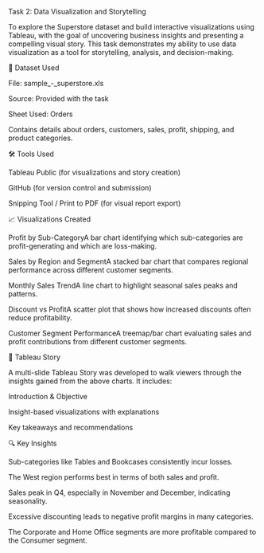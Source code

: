Task 2: Data Visualization and Storytelling

To explore the Superstore dataset and build interactive visualizations using Tableau, with the goal of uncovering business insights and presenting a compelling visual story. This task demonstrates my ability to use data visualization as a tool for storytelling, analysis, and decision-making.

📁 Dataset Used

File: sample_-_superstore.xls

Source: Provided with the task

Sheet Used: Orders

Contains details about orders, customers, sales, profit, shipping, and product categories.

🛠 Tools Used

Tableau Public (for visualizations and story creation)

GitHub (for version control and submission)

Snipping Tool / Print to PDF (for visual report export)

📈 Visualizations Created

Profit by Sub-CategoryA bar chart identifying which sub-categories are profit-generating and which are loss-making.

Sales by Region and SegmentA stacked bar chart that compares regional performance across different customer segments.

Monthly Sales TrendA line chart to highlight seasonal sales peaks and patterns.

Discount vs ProfitA scatter plot that shows how increased discounts often reduce profitability.

Customer Segment PerformanceA treemap/bar chart evaluating sales and profit contributions from different customer segments.

📖 Tableau Story

A multi-slide Tableau Story was developed to walk viewers through the insights gained from the above charts. It includes:

Introduction & Objective

Insight-based visualizations with explanations

Key takeaways and recommendations


🔍 Key Insights

Sub-categories like Tables and Bookcases consistently incur losses.

The West region performs best in terms of both sales and profit.

Sales peak in Q4, especially in November and December, indicating seasonality.

Excessive discounting leads to negative profit margins in many categories.

The Corporate and Home Office segments are more profitable compared to the Consumer segment.
